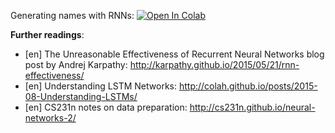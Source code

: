 Generating names with RNNs:
[![Open In Colab](https://colab.research.google.com/assets/colab-badge.svg)](https://colab.research.google.com/github/girafe-ai/ml-mipt/blob/basic_s21/week0_10_embeddings_and_seq2seq/week10_seq2seq_rnn_practice.ipynb)

**Further readings**:

- [en] The Unreasonable Effectiveness of Recurrent Neural Networks blog post by
  Andrej Karpathy: http://karpathy.github.io/2015/05/21/rnn-effectiveness/
- [en] Understanding LSTM Networks:
  http://colah.github.io/posts/2015-08-Understanding-LSTMs/
- [en] CS231n notes on data preparation:
  http://cs231n.github.io/neural-networks-2/
